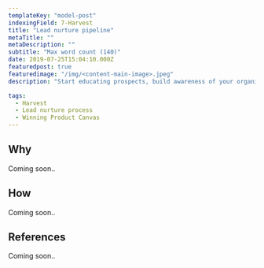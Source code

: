 ```yaml
---
templateKey: "model-post"
indexingField: 7-Harvest
title: "Lead nurture pipeline"
metaTitle: ""
metaDescription: ""
subtitle: "Max word count (140)"
date: 2019-07-25T15:04:10.000Z
featuredpost: true
featuredimage: "/img/<content-main-image>.jpeg"
description: "Start educating prospects, build awareness of your organization and its products. Build trust and build a good relationship making it more likely that the potential client will choose you when it's time to buy."

tags:
  - Harvest
  - Lead nurture process
  - Winning Product Canvas
---
```



## Why
Coming soon..

## How
Coming soon..

## References
Coming soon..